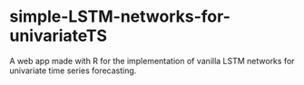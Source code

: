 # simple-LSTM-networks-for-univariateTS
A web app made with R for the implementation of vanilla LSTM networks for univariate time series forecasting. 
